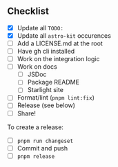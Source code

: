 ## Checklist

- [x] Update all `TODO:`
- [x] Update all `astro-kit` occurences
- [ ] Add a LICENSE.md at the root
- [ ] Have gh cli installed
- [ ] Work on the integration logic
- [ ] Work on docs
  - [ ] JSDoc
  - [ ] Package README
  - [ ] Starlight site
- [ ] Format/lint (`pnpm lint:fix`)
- [ ] Release (see below)
- [ ] Share!

To create a release:
- [ ] `pnpm run changeset`
- [ ] Commit and push
- [ ] `pnpm release`